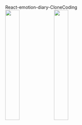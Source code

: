 React-emotion-diary-CloneCoding
<br/>
<img width="30%" height="30%" src="https://user-images.githubusercontent.com/112841343/226125936-00d98b5e-4732-46e3-ae7f-3d3c0e9d1cc8.png"/>
<img width="30%" height="30%" src="https://user-images.githubusercontent.com/112841343/226125937-5f9c55f4-3591-4ecd-969a-60e1eed1c819.png">
